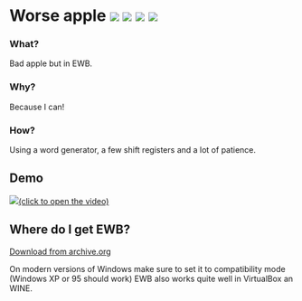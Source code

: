 # Worse apple ![](https://img.shields.io/badge/Vegova-Moment-red) ![](https://img.shields.io/badge/shitpost-Status-yellow) ![](https://img.shields.io/badge/Hotel-Trivago-green) ![](https://img.shields.io/badge/Badges-Useless-blue)

### What?
Bad apple but in EWB.
### Why?
Because I can!
### How?
Using a word generator, a few shift registers and a lot of patience.

## Demo
[![](https://s3.eu-central-1.wasabisys.com/cdn.femboy.si/badapple.gif)(click to open the video)](https://s3.eu-central-1.wasabisys.com/cdn.femboy.si/worse-apple.mp4)


## Where do I get EWB?
[Download from archive.org](https://archive.org/details/ElectronicWorkbenchEwb5.12)


On modern versions of Windows make sure to set it to compatibility mode (Windows XP or 95 should work) EWB also works quite well in VirtualBox an WINE.